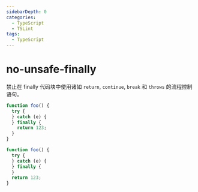 ```yaml
---
sidebarDepth: 0
categories:
  - TypeScript
  - TSLint
tags:
  - TypeScript
---
```


# no-unsafe-finally

禁止在 finally 代码块中使用诸如 `return`, `continue`, `break` 和 `throws` 的流程控制语句。

<div class="code-style bad">

<!-- prettier-ignore -->
```ts
function foo() {
  try {
  } catch (e) {
  } finally {
    return 123;
  }
}
```

</div>
<div class="code-style good">

```ts
function foo() {
  try {
  } catch (e) {
  } finally {
  }
  return 123;
}
```

</div>
